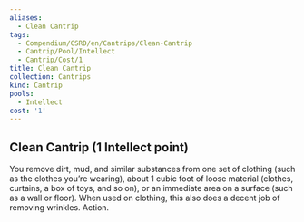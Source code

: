 ```yaml
---
aliases:
  - Clean Cantrip
tags:
  - Compendium/CSRD/en/Cantrips/Clean-Cantrip
  - Cantrip/Pool/Intellect
  - Cantrip/Cost/1
title: Clean Cantrip
collection: Cantrips
kind: Cantrip
pools:
  - Intellect
cost: '1'
---
```

## Clean Cantrip (1 Intellect point)
You remove dirt, mud, and similar substances from one set of clothing (such as the clothes you’re wearing), about 1 cubic foot of loose material (clothes, curtains, a box of toys, and so on), or an immediate area on a surface (such as a wall or floor). When used on clothing, this also does a decent job of removing wrinkles. Action. 


